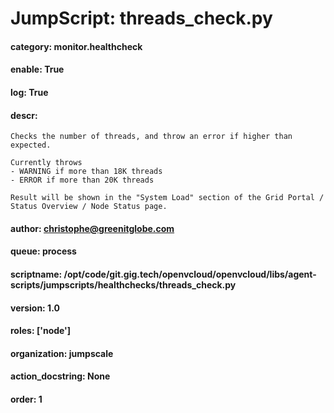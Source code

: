 
# JumpScript: threads_check.py
        
#### category: monitor.healthcheck
#### enable: True
#### log: True
#### descr: 
```
Checks the number of threads, and throw an error if higher than expected.

Currently throws
- WARNING if more than 18K threads
- ERROR if more than 20K threads

Result will be shown in the "System Load" section of the Grid Portal / Status Overview / Node Status page.

```
#### author: christophe@greenitglobe.com
#### queue: process
#### scriptname: /opt/code/git.gig.tech/openvcloud/openvcloud/libs/agent-scripts/jumpscripts/healthchecks/threads_check.py
#### version: 1.0
#### roles: ['node']
#### organization: jumpscale
#### action_docstring: None
#### order: 1